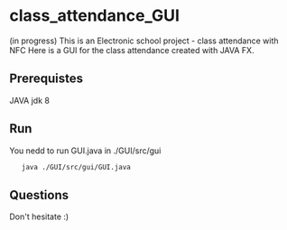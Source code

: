 # class_attendance_GUI

(in progress)
This is an Electronic school project - class attendance with NFC
Here is a GUI for the class attendance created with JAVA FX.

## Prerequistes

JAVA jdk 8

## Run

You nedd to run GUI.java in ./GUI/src/gui

```sh
   java ./GUI/src/gui/GUI.java
```

## Questions

Don't hesitate :)
